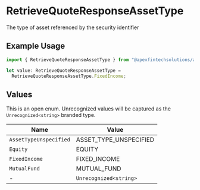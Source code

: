 # RetrieveQuoteResponseAssetType

The type of asset referenced by the security identifier

## Example Usage

```typescript
import { RetrieveQuoteResponseAssetType } from "@apexfintechsolutions/ascend-sdk/models/components";

let value: RetrieveQuoteResponseAssetType =
  RetrieveQuoteResponseAssetType.FixedIncome;
```

## Values

This is an open enum. Unrecognized values will be captured as the `Unrecognized<string>` branded type.

| Name                   | Value                  |
| ---------------------- | ---------------------- |
| `AssetTypeUnspecified` | ASSET_TYPE_UNSPECIFIED |
| `Equity`               | EQUITY                 |
| `FixedIncome`          | FIXED_INCOME           |
| `MutualFund`           | MUTUAL_FUND            |
| -                      | `Unrecognized<string>` |